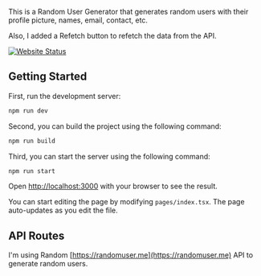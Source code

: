 This is a Random User Generator that generates random users with their profile picture, names, email, contact, etc.

Also, I added a Refetch button to refetch the data from the API.

[![Website Status](https://api.netlify.com/api/v1/badges/3850c887-dbfb-4d5e-8269-8e56ff0153cc/deploy-status)](https://app.netlify.com/sites/user-info-generator/deploys)

## Getting Started

First, run the development server:

```bash
npm run dev
```

Second, you can build the project using the following command:

```bash
npm run build
```

Third, you can start the server using the following command:

```bash
npm run start
```

Open [http://localhost:3000](http://localhost:3000) with your browser to see the result.

You can start editing the page by modifying `pages/index.tsx`. The page auto-updates as you edit the file.

## API Routes

I'm using Random [https://randomuser.me](https://randomuser.me) API to generate random users.
